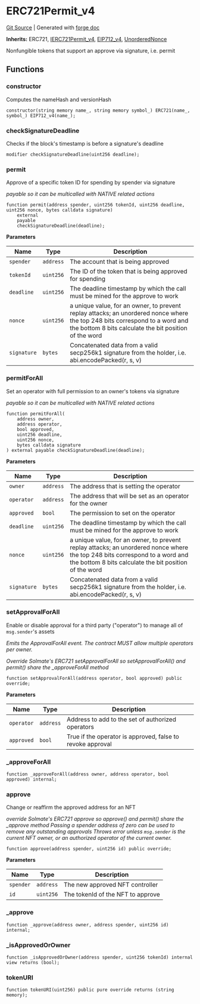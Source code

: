 # ERC721Permit_v4
[Git Source](https://github.com/Uniswap/v4-periphery/blob/47e3c30ae8a0d7c086bf3e41bd0e7e3a854e280b/src/base/ERC721Permit_v4.sol)
| Generated with [forge doc](https://book.getfoundry.sh/reference/forge/forge-doc)

**Inherits:**
ERC721, [IERC721Permit_v4](contracts/v4/reference/periphery/interfaces/IERC721Permit_v4.md), [EIP712_v4](contracts/v4/reference/periphery/base/EIP712_v4.md), [UnorderedNonce](contracts/v4/reference/periphery/base/UnorderedNonce.md)

Nonfungible tokens that support an approve via signature, i.e. permit


## Functions
### constructor

Computes the nameHash and versionHash


```solidity
constructor(string memory name_, string memory symbol_) ERC721(name_, symbol_) EIP712_v4(name_);
```

### checkSignatureDeadline

Checks if the block's timestamp is before a signature's deadline


```solidity
modifier checkSignatureDeadline(uint256 deadline);
```

### permit

Approve of a specific token ID for spending by spender via signature

*payable so it can be multicalled with NATIVE related actions*


```solidity
function permit(address spender, uint256 tokenId, uint256 deadline, uint256 nonce, bytes calldata signature)
    external
    payable
    checkSignatureDeadline(deadline);
```
**Parameters**

|Name|Type|Description|
|----|----|-----------|
|`spender`|`address`|The account that is being approved|
|`tokenId`|`uint256`|The ID of the token that is being approved for spending|
|`deadline`|`uint256`|The deadline timestamp by which the call must be mined for the approve to work|
|`nonce`|`uint256`|a unique value, for an owner, to prevent replay attacks; an unordered nonce where the top 248 bits correspond to a word and the bottom 8 bits calculate the bit position of the word|
|`signature`|`bytes`|Concatenated data from a valid secp256k1 signature from the holder, i.e. abi.encodePacked(r, s, v)|


### permitForAll

Set an operator with full permission to an owner's tokens via signature

*payable so it can be multicalled with NATIVE related actions*


```solidity
function permitForAll(
    address owner,
    address operator,
    bool approved,
    uint256 deadline,
    uint256 nonce,
    bytes calldata signature
) external payable checkSignatureDeadline(deadline);
```
**Parameters**

|Name|Type|Description|
|----|----|-----------|
|`owner`|`address`|The address that is setting the operator|
|`operator`|`address`|The address that will be set as an operator for the owner|
|`approved`|`bool`|The permission to set on the operator|
|`deadline`|`uint256`|The deadline timestamp by which the call must be mined for the approve to work|
|`nonce`|`uint256`|a unique value, for an owner, to prevent replay attacks; an unordered nonce where the top 248 bits correspond to a word and the bottom 8 bits calculate the bit position of the word|
|`signature`|`bytes`|Concatenated data from a valid secp256k1 signature from the holder, i.e. abi.encodePacked(r, s, v)|


### setApprovalForAll

Enable or disable approval for a third party ("operator") to manage
all of `msg.sender`'s assets

*Emits the ApprovalForAll event. The contract MUST allow
multiple operators per owner.*

*Override Solmate's ERC721 setApprovalForAll so setApprovalForAll() and permit() share the _approveForAll method*


```solidity
function setApprovalForAll(address operator, bool approved) public override;
```
**Parameters**

|Name|Type|Description|
|----|----|-----------|
|`operator`|`address`|Address to add to the set of authorized operators|
|`approved`|`bool`|True if the operator is approved, false to revoke approval|


### _approveForAll


```solidity
function _approveForAll(address owner, address operator, bool approved) internal;
```

### approve

Change or reaffirm the approved address for an NFT

*override Solmate's ERC721 approve so approve() and permit() share the _approve method
Passing a spender address of zero can be used to remove any outstanding approvals
Throws error unless `msg.sender` is the current NFT owner,
or an authorized operator of the current owner.*


```solidity
function approve(address spender, uint256 id) public override;
```
**Parameters**

|Name|Type|Description|
|----|----|-----------|
|`spender`|`address`|The new approved NFT controller|
|`id`|`uint256`|The tokenId of the NFT to approve|


### _approve


```solidity
function _approve(address owner, address spender, uint256 id) internal;
```

### _isApprovedOrOwner


```solidity
function _isApprovedOrOwner(address spender, uint256 tokenId) internal view returns (bool);
```

### tokenURI


```solidity
function tokenURI(uint256) public pure override returns (string memory);
```

